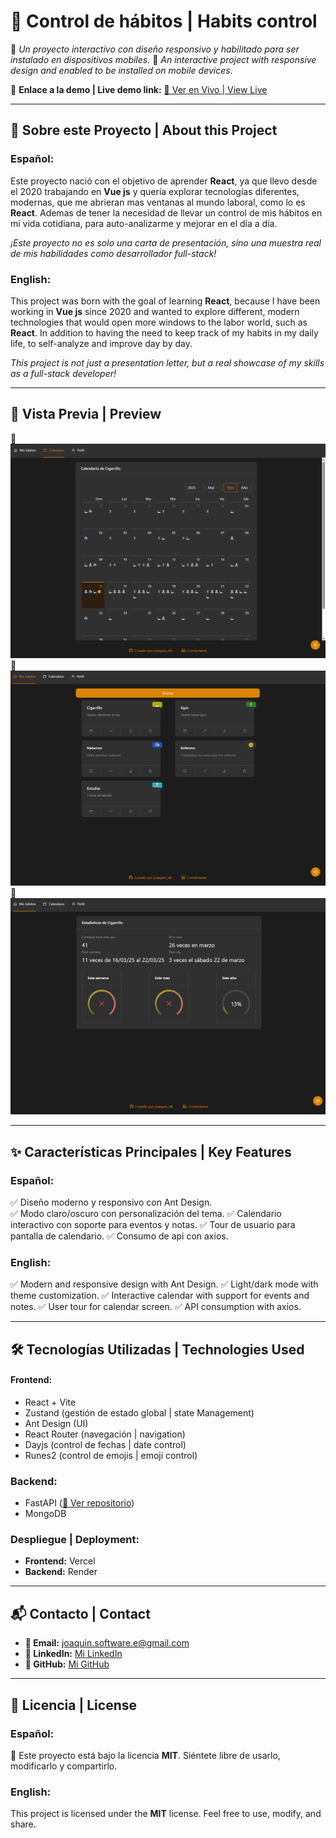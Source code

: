 # 🌟 Control de hábitos | Habits control

🚀 _Un proyecto interactivo con diseño responsivo y habilitado para ser instalado en dispositivos mobiles._
🚀 _An interactive project with responsive design and enabled to be installed on mobile devices._

📌 **Enlace a la demo | Live demo link:** [🔗 Ver en Vivo | View Live](https://habits-three-iota.vercel.app/home-page)

---

## 🎯 Sobre este Proyecto | About this Project

### Español:

Este proyecto nació con el objetivo de aprender **React**, ya que llevo desde el 2020 trabajando en **Vue js** y quería explorar tecnologías diferentes, modernas, que me abrieran mas ventanas al mundo laboral, como lo es **React**.
Ademas de tener la necesidad de llevar un control de mis hábitos en mi vida cotidiana, para auto-analizarme y mejorar en el día a día.

_¡Este proyecto no es solo una carta de presentación, sino una muestra real de mis habilidades como desarrollador full-stack!_  

### English:

This project was born with the goal of learning **React**, because I have been working in **Vue js** since 2020 and wanted to explore different, modern technologies that would open more windows to the labor world, such as **React**.
In addition to having the need to keep track of my habits in my daily life, to self-analyze and improve day by day.

_This project is not just a presentation letter, but a real showcase of my skills as a full-stack developer!_  


---

## 🎥 Vista Previa | Preview 

📸 ![Calendario | Calendar](./screenshots/calendar.png)
📸 ![Principal | Home ](./screenshots/habits.png)
📸 ![Estadísticas | Stats](./screenshots/stats.png)

---

## ✨ Características Principales | Key Features

### Español:
✅ Diseño moderno y responsivo con Ant Design.  
✅ Modo claro/oscuro con personalización del tema. 
✅ Calendario interactivo con soporte para eventos y notas.
✅ Tour de usuario para pantalla de calendario.
✅ Consumo de api con axios.

### English:
✅ Modern and responsive design with Ant Design.
✅ Light/dark mode with theme customization.
✅ Interactive calendar with support for events and notes.
✅ User tour for calendar screen.
✅ API consumption with axios.

---

## 🛠 Tecnologías Utilizadas | Technologies Used


#### **Frontend:**
- React + Vite  
- Zustand (gestión de estado global | state Management)  
- Ant Design (UI)
- React Router (navegación | navigation)
- Dayjs (control de fechas | date control)
- Runes2 (control de emojis | emoji control)

### **Backend:**
- FastAPI ([🔗 Ver repositorio](https://https://github.com/joaquinn6/habits-api)) 
- MongoDB  

### **Despliegue | Deployment:**
- **Frontend:** Vercel  
- **Backend:** Render  

---

## 📬 Contacto | Contact

- **📧 Email:** joaquin.software.e@gmail.com  
- **💼 LinkedIn:** [Mi LinkedIn](https://www.linkedin.com/in/joaquin-n6/)  
- **🐙 GitHub:** [Mi GitHub](https://github.com/joaquinn6)  

---

## 📜 Licencia | License 
### Español:  
📄 Este proyecto está bajo la licencia **MIT**. Siéntete libre de usarlo, modificarlo y compartirlo.  

### English:  
This project is licensed under the **MIT** license. Feel free to use, modify, and share.  
